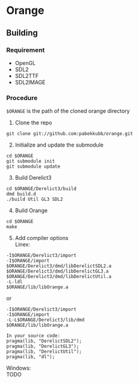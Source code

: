 Orange
======

Building
--------

### Requirement ###  
* OpenGL
* SDL2
* SDL2TTF
* SDL2IMAGE

### Procedure ###  
`$ORANGE` is the path of the cloned orange directory  

1. Clone the repo  
```
git clone git://github.com:pabekkubb/orange.git
```

2. Initialize and update the submodule  
```
cd $ORANGE
git submodule init  
git submodule update  
```

3. Build Derelict3  
```
cd $ORANGE/Derelict3/build
dmd build.d
./build Util GL3 SDL2
```

4. Build Orange  
```
cd $ORANGE
make
```

5. Add compiler options  
Linex:
```
-I$ORANGE/Derelict3/import
-I$ORANGE/import
$ORANGE/Derelict3/dmd/libDerelictSDL2.a
$ORANGE/Derelict3/dmd/libDerelictGL3.a
$ORANGE/Derelict3/dmd/libDerelictUtil.a
-L-ldl
$ORANGE/lib/libOrange.a
```
or
```
-I$ORANGE/Derelict3/import
-I$ORANGE/import
-L-L$ORANGE/Derelict3/lib/dmd
$ORANGE/lib/libOrange.a

In your source code:
pragma(lib, "DerelictSDL2");
pragma(lib, "DerelictGL3");
pragma(lib, "DerelictUtil");
pragma(lib, "dl");
```

Windows:  
TODO

